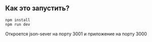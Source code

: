 ## Как это запустить?

```
npm install
npm run dev
```

Откроется json-sever на порту 3001 и приложение на порту 3000

